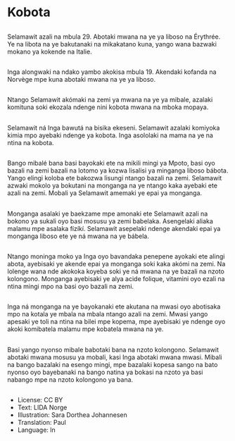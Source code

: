 # Kobota

##
Selamawit azali na mbula 29. Abotaki mwana na ye ya liboso na Érythrée. Ye na libota na ye bakutanaki na mikakatano kuna, yango wana bazwaki mokano ya kokende na Italie.

##
Inga alongwaki na ndako yambo akokisa mbula 19. Akendaki kofanda na Norvège mpe kuna abotaki mwana na ye ya liboso.

##
Ntango Selamawit akómaki na zemi ya mwana na ye ya mibale, azalaki komituna soki ekozala ndenge nini kobota mwana na mboka mopaya.

##
Selamawit ná Inga bawutá na bisika ekeseni. Selamawit azalaki komiyoka kimia mpo ayebaki ndenge ya kobota. Inga asololaki na mama na ye na ntina na kobota.

##
Bango mibalé bana basi bayokaki ete na mikili mingi ya Mpoto, basi oyo bazali na zemi bazali na lotomo ya kozwa lisalisi ya minganga liboso bábota. Yango elingi koloba ete bakozwa lisungi ntango bazali na zemi. Selamawit azwaki mokolo ya bokutani na monganga na ye ntango kaka ayebaki ete azali na zemi. Mobali ya Selamawit amemaki ye epai ya monganga.

##
Monganga asalaki ye baekzame mpe amonaki ete Selamawit azali na bokono ya sukali oyo basi mosusu ya zemi babelaka. Asengelaki aliaka malamu mpe asalaka fízíkí. Selamawit asepelaki ndenge akendaki epai ya monganga liboso ete ye ná mwana na ye bábela.

##
Ntango moninga moko ya Inga oyo bavandaka penepene ayokaki ete alingi abota, ayebisaki ye akende epai ya monganga soki kaka akómi na zemi. Na lolenge wana nde akokoka koyeba soki ye ná mwana na ye bazali na nzoto kolongono. Monganga ayebisaki ye alya acide folique, vitamini oyo ezali na ntina mingi mpo na basi oyo bazali na zemi.

##
Inga ná monganga na ye bayokanaki ete akutana na mwasi oyo abotisaka mpo na kotala ye mbala na mbala ntango azali na zemi. Mwasi yango apesaki ye toli na ntina na bilei mpe kopema, mpe ayebisaki ye ndenge oyo akoki komibatela malamu mpe kobatela mwana na ye.

##
Basi yango nyonso mibale babotaki bana na nzoto kolongono. Selamawit abotaki mwana mosusu ya mobali, kasi Inga abotaki mwana mwasi. Mibali na bango bazalaki na esengo mingi, mpe bazalaki kopesa sango na bato nyonso oyo bayebanaki na bango natina ya bokasi na nzoto ya basi nabango mpe na nzoto kolongono ya bana.

##
* License: CC BY
* Text: LIDA Norge
* Illustration: Sara Dorthea Johannesen
* Translation: Paul
* Language: ln
